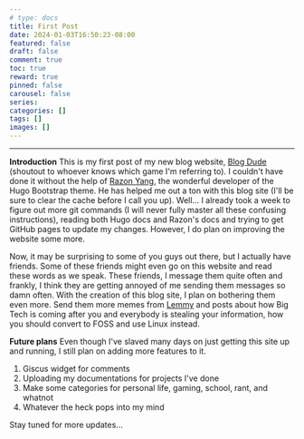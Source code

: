 ```yaml
---
# type: docs 
title: First Post
date: 2024-01-03T16:50:23-08:00
featured: false
draft: false
comment: true
toc: true
reward: true
pinned: false
carousel: false
series:
categories: []
tags: []
images: []
---
```

---
__Introduction__
This is my first post of my new blog website, [Blog Dude](https://blog) (shoutout to whoever knows which game I'm referring to). I couldn't have done it without the help of [Razon Yang](https://github.com/razonyang), the wonderful developer of the Hugo Bootstrap theme. He has helped me out a ton with this blog site (I'll be sure to clear the cache before I call you up). Well... I already took a week to figure out more git commands (I will never fully master all these confusing instructions), reading both Hugo docs and Razon's docs and trying to get GitHub pages to update my changes. However, I do plan on improving the website some more.

Now, it may be surprising to some of you guys out there, but I actually have friends. Some of these friends might even go on this website and read these words as we speak. These friends, I message them quite often and frankly, I think they are getting annoyed of me sending them messages so damn often. With the creation of this blog site, I plan on bothering them even more. Send them more memes from [Lemmy](https://join-lemmy.org/) and posts about how Big Tech is coming after you and everybody is stealing your information, how you should convert to FOSS and use Linux instead.

__Future plans__
Even though I've slaved many days on just getting this site up and running, I still plan on adding more features to it.
1. Giscus widget for comments
2. Uploading my documentations for projects I've done
3. Make some categories for personal life, gaming, school, rant, and whatnot
4. Whatever the heck pops into my mind


Stay tuned for more updates...



<!--more content under here-->

